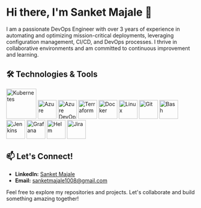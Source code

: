 # Hi there, I'm Sanket Majale 👋

I am a passionate DevOps Engineer with over 3 years of experience in automating and optimizing mission-critical deployments, leveraging configuration management, CI/CD, and DevOps processes. I thrive in collaborative environments and am committed to continuous improvement and learning.

## 🛠️ Technologies & Tools

<p align="left">
   <img src="https://cdn.jsdelivr.net/gh/devicons/devicon/icons/kubernetes/kubernetes-plain-wordmark.svg" width="80" height="80" alt="Kubernetes" />
  <img src="https://cdn.jsdelivr.net/gh/devicons/devicon/icons/azure/azure-original-wordmark.svg" width="50" height="50" alt="Azure" />
  <img src="https://cdn.jsdelivr.net/gh/devicons/devicon/icons/azuredevops/azuredevops-original.svg" width="50" height="50" alt="Azure DevOps" />
  <img src="https://cdn.jsdelivr.net/gh/devicons/devicon/icons/terraform/terraform-original-wordmark.svg" width="50" height="50" alt="Terraform" />
  <img src="https://cdn.jsdelivr.net/gh/devicons/devicon/icons/docker/docker-original-wordmark.svg" width="50" height="50" alt="Docker" />
  <img src="https://cdn.jsdelivr.net/gh/devicons/devicon/icons/linux/linux-original.svg" width="50" height="50" alt="Linux" />
  <img src="https://cdn.jsdelivr.net/gh/devicons/devicon/icons/git/git-original-wordmark.svg" width="50" height="50" alt="Git" />
  <img src="https://cdn.jsdelivr.net/gh/devicons/devicon/icons/bash/bash-original.svg" width="50" height="50" alt="Bash" />
  <img src="https://cdn.jsdelivr.net/gh/devicons/devicon/icons/jenkins/jenkins-original.svg" width="50" height="50" alt="Jenkins" />
  <img src="https://cdn.jsdelivr.net/gh/devicons/devicon/icons/grafana/grafana-original-wordmark.svg" width="50" height="50" alt="Grafana" />
  <img src="https://cdn.jsdelivr.net/gh/devicons/devicon/icons/helm/helm-original.svg" width="50" height="50" alt="Helm" />
  <img src="https://cdn.jsdelivr.net/gh/devicons/devicon/icons/jira/jira-original-wordmark.svg" width="50" height="50" alt="Jira" />
</p>

## 📫 Let's Connect!

- **LinkedIn:** [Sanket Majale](https://linkedin.com/in/sanket-majale)
- **Email:** sanketmajale1008@gmail.com

Feel free to explore my repositories and projects. Let's collaborate and build something amazing together!
